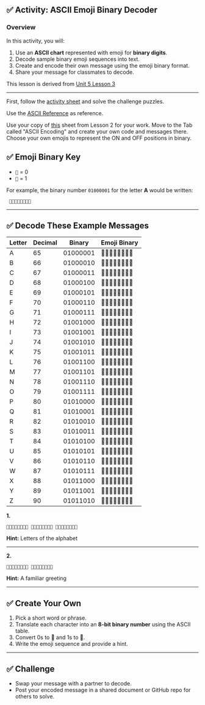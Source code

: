 ## ✅ **Activity: ASCII Emoji Binary Decoder**

### **Overview**

In this activity, you will:

1. Use an **ASCII chart** represented with emoji for **binary digits**.
2. Decode sample binary emoji sequences into text.
3. Create and encode their own message using the emoji binary format.
4. Share your message for classmates to decode.

This lesson is derived from [Unit 5 Lesson 3](https://studio.code.org/courses/csd-2024/units/5/lessons/3/student)

---

First, follow the [activity sheet](https://docs.google.com/document/d/1YN3r7hmuf_fFpOhnIMRDrUbEha7Ij8mP647X3FdrBz0/view?tab=t.0) and solve the challenge puzzles.

Use the [ASCII Reference](https://docs.google.com/document/d/1If85I7nDxl_3uBbGDoZg86zrwGuw1ShFVK8eaDOH0_A/view?tab=t.0) as reference.

Use your copy of [this](https://docs.google.com/spreadsheets/d/1jw-mluoZaYHZssgUNd6J71Oec38pQV3OXcz5V55mhsg/edit?usp=sharing) sheet from Lesson 2 for your work. Move to the Tab called "ASCII Encoding" and create your own code and messages there. Choose your own emojis to represent the ON and OFF positions in binary.



## ✅ **Emoji Binary Key**

* `🍎` = 0
* `🍌` = 1

For example, the binary number `01000001` for the letter **A** would be written:

```
 🍎🍌🍎🍎🍎🍎🍎🍌
```

---

## ✅ **Decode These Example Messages**

| Letter | Decimal | Binary   | Emoji Binary     |
| ------ | ------- | -------- | ---------------- |
| A      | 65      | 01000001 | 🍎🍌🍎🍎🍎🍎🍎🍌 |
| B      | 66      | 01000010 | 🍎🍌🍎🍎🍎🍎🍌🍎 |
| C      | 67      | 01000011 | 🍎🍌🍎🍎🍎🍎🍌🍌 |
| D      | 68      | 01000100 | 🍎🍌🍎🍎🍎🍌🍎🍎 |
| E      | 69      | 01000101 | 🍎🍌🍎🍎🍎🍌🍎🍌 |
| F      | 70      | 01000110 | 🍎🍌🍎🍎🍎🍌🍌🍎 |
| G      | 71      | 01000111 | 🍎🍌🍎🍎🍎🍌🍌🍌 |
| H      | 72      | 01001000 | 🍎🍌🍎🍎🍌🍎🍎🍎 |
| I      | 73      | 01001001 | 🍎🍌🍎🍎🍌🍎🍎🍌 |
| J      | 74      | 01001010 | 🍎🍌🍎🍎🍌🍎🍌🍎 |
| K      | 75      | 01001011 | 🍎🍌🍎🍎🍌🍎🍌🍌 |
| L      | 76      | 01001100 | 🍎🍌🍎🍎🍌🍌🍎🍎 |
| M      | 77      | 01001101 | 🍎🍌🍎🍎🍌🍌🍎🍌 |
| N      | 78      | 01001110 | 🍎🍌🍎🍎🍌🍌🍌🍎 |
| O      | 79      | 01001111 | 🍎🍌🍎🍎🍌🍌🍌🍌 |
| P      | 80      | 01010000 | 🍎🍌🍎🍌🍎🍎🍎🍎 |
| Q      | 81      | 01010001 | 🍎🍌🍎🍌🍎🍎🍎🍌 |
| R      | 82      | 01010010 | 🍎🍌🍎🍌🍎🍎🍌🍎 |
| S      | 83      | 01010011 | 🍎🍌🍎🍌🍎🍎🍌🍌 |
| T      | 84      | 01010100 | 🍎🍌🍎🍌🍎🍌🍎🍎 |
| U      | 85      | 01010101 | 🍎🍌🍎🍌🍎🍌🍎🍌 |
| V      | 86      | 01010110 | 🍎🍌🍎🍌🍎🍌🍌🍎 |
| W      | 87      | 01010111 | 🍎🍌🍎🍌🍎🍌🍌🍌 |
| X      | 88      | 01011000 | 🍎🍌🍎🍌🍌🍎🍎🍎 |
| Y      | 89      | 01011001 | 🍎🍌🍎🍌🍌🍎🍎🍌 |
| Z      | 90      | 01011010 | 🍎🍌🍎🍌🍌🍎🍌🍎 |


**1.**

```
🍎🍌🍎🍎🍎🍎🍎🍌 🍎🍌🍎🍎🍎🍎🍌🍎 🍎🍌🍎🍎🍎🍎🍌🍌
```

**Hint:** Letters of the alphabet


---

**2.**

```
🍎🍌🍎🍎🍌🍎🍎🍎 🍎🍌🍎🍎🍌🍎🍎🍌
```

**Hint:** A familiar greeting

---

## ✅ **Create Your Own**

1. Pick a short word or phrase.
2. Translate each character into an **8-bit binary number** using the ASCII table.
3. Convert 0s to 🍎 and 1s to 🍌.
4. Write the emoji sequence and provide a hint.

---

## ✅ **Challenge**

* Swap your message with a partner to decode.
* Post your encoded message in a shared document or GitHub repo for others to solve.
